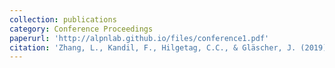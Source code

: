 ```yaml
---
collection: publications
category: Conference Proceedings
paperurl: 'http://alpnlab.github.io/files/conference1.pdf'
citation: 'Zhang, L., Kandil, F., Hilgetag, C.C., & Gläscher, J. (2019). &quot;The causal role of temporoparietal junction in computing social influence in human decision-making.&quot; <i>Cognitive Computational Neuroscience (CCN 2019)"</i>.'
---
```

